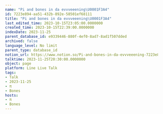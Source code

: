 ```yaml
---
name: "Pi and bones in da evvveeening\U0001F3A4"
id: 7223e894-aa51-432b-892e-58501ef68111
title: "Pi and bones in da evvveeening\U0001F3A4"
last_edited_time: 2023-10-15T23:05:00.0000000
created_time: 2023-10-15T22:39:00.0000000
indexDate: 2023-11-25
parent_database_id: e9339446-880f-4ef0-8ad7-8ad1f507dded
archived: false
language_level: No limit
parent_type: database_id
notion_url: https://www.notion.so/Pi-and-bones-in-da-evvveeening-7223e894aa51432b892e58501ef68111
talktime: 2023-11-25T20:30:00.0000000
object: page
platform: Line Live Talk
tags:
- Talk
- 2023-11-25
- π
- Bones
hosts:
- π
- Bones
---
```



   
   
   
   

   
























